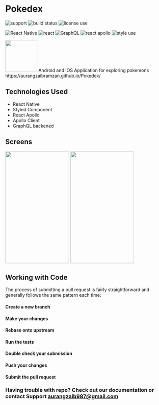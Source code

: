 # Pokedex

![support](https://img.shields.io/badge/platform-IOS%20%7C%20Andriod-%23989898.svg)
![build status](https://img.shields.io/badge/build-passing-brightgreen.svg)
![license use](https://img.shields.io/badge/license-MIT%20-blue.svg)

![React Native](https://img.shields.io/badge/React%20Native%20-v0.60.4-blue.svg)
![react](https://img.shields.io/badge/React%20-v16.8.6-blue.svg)
![GraphQL](https://img.shields.io/badge/GraphQL%20-v14.4.2-green.svg)
![react apollo](https://img.shields.io/badge/Apollo%20Client%20-v2.5.8-green.svg)
![style use](https://img.shields.io/badge/style-styled%20component-brightgreen.svg?logo=appveyor)




<img src="https://user-images.githubusercontent.com/31761132/61936005-34b12500-afa5-11e9-8006-d60e9a5e1d00.png" width="100" height="100">
Android and IOS Application for exploring pokemons
</br>
https://aurangzaibramzan.github.io/Pokedex/
<h2>Technologies Used </h2>
 
- React Native
- Styled Component
- React Apollo
- Apollo Client
- GraphQL backened


<h2>Screens </h2>

<p align="left">
<img src="https://user-images.githubusercontent.com/31761132/61937281-f10bea80-afa7-11e9-8a47-6b02b42761bf.png" width="200" height="350">
 <img src="https://user-images.githubusercontent.com/31761132/61937283-f23d1780-afa7-11e9-9afe-1f0e862eb49b.png"  width="200" height="350">
</p>

## Working with Code

The process of submitting a pull request is fairly straightforward and generally follows the same pattern each time:

#### Create a new branch
#### Make your changes
#### Rebase onto upstream
#### Run the tests
#### Double check your submission
#### Push your changes
#### Submit the pull request

 ### Having trouble with repo? Check out our documentation or contact Support aurangzaib987@gmail.com
